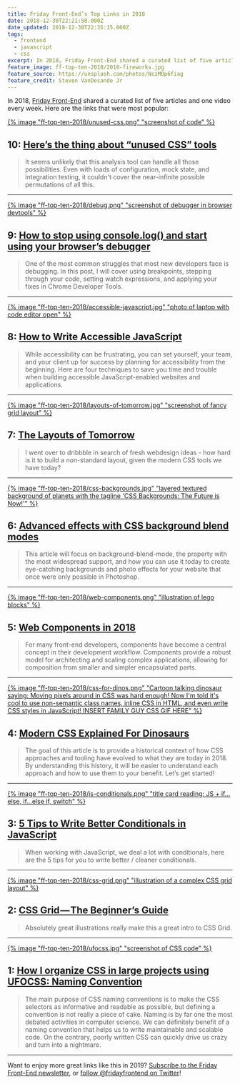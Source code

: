 ```yaml
---
title: Friday Front-End’s Top Links in 2018
date: 2018-12-30T22:21:50.000Z
date_updated: 2018-12-30T22:35:15.000Z
tags:
  - frontend
  - javascript
  - css
excerpt: In 2018, Friday Front-End shared a curated list of five articles and one video every week. Here are the links that were most popular.
feature_image: ff-top-ten-2018/2018-fireworks.jpg
feature_source: https://unsplash.com/photos/NczMOp6fiag
feature_credit: Steven VanDesande Jr
---
```


In 2018, [Friday Front-End](https://fridayfrontend.com/) shared a curated list of five articles and one video every week. Here are the links that were most popular:

[{% image "ff-top-ten-2018/unused-css.png" "screenshot of code" %}](https://css-tricks.com/heres-the-thing-about-unused-css-tools/)

## 10: [Here’s the thing about “unused CSS” tools](https://css-tricks.com/heres-the-thing-about-unused-css-tools/)

> It seems unlikely that this analysis tool can handle all those possibilities. Even with loads of configuration, mock state, and integration testing, it couldn't cover the near-infinite possible permutations of all this.

---

[{% image "ff-top-ten-2018/debug.png" "screenshot of debugger in browser devtools" %}](https://medium.com/datadriveninvestor/stopping-using-console-log-and-start-using-your-browsers-debugger-62bc893d93ff)

## 9: [How to stop using console.log() and start using your browser’s debugger](https://medium.com/datadriveninvestor/stopping-using-console-log-and-start-using-your-browsers-debugger-62bc893d93ff)

> One of the most common struggles that most new developers face is debugging. In this post, I will cover using breakpoints, stepping through your code, setting watch expressions, and applying your fixes in Chrome Developer Tools.

---

[{% image "ff-top-ten-2018/accessible-javascript.jpg" "photo of laptop with code editor open" %}](https://medium.com/dailyjs/4-javascript-techniques-for-building-accessible-web-interfaces-348f820c157f)

## 8: [How to Write Accessible JavaScript](https://medium.com/dailyjs/4-javascript-techniques-for-building-accessible-web-interfaces-348f820c157f)

> While accessibility can be frustrating, you can set yourself, your team, and your client up for success by planning for accessibility from the beginning. Here are four techniques to save you time and trouble when building accessible JavaScript-enabled websites and applications.

---

[{% image "ff-top-ten-2018/layouts-of-tomorrow.jpg" "screenshot of fancy grid layout" %}](https://mxb.at/blog/layouts-of-tomorrow/)

## 7: [The Layouts of Tomorrow](https://mxb.at/blog/layouts-of-tomorrow/)

> I went over to dribbble in search of fresh webdesign ideas - how hard is it to build a non-standard layout, given the modern CSS tools we have today?

---

[{% image "ff-top-ten-2018/css-backgrounds.jpg" "layered textured background of planets with the tagline 'CSS Backgrounds: The Future is Now!'" %}](https://blog.logrocket.com/advanced-effects-with-css-background-blend-modes-4b750198522a)

## 6: [Advanced effects with CSS background blend modes](https://blog.logrocket.com/advanced-effects-with-css-background-blend-modes-4b750198522a)

> This article will focus on background-blend-mode, the property with the most widespread support, and how you can use it today to create eye-catching backgrounds and photo effects for your website that once were only possible in Photoshop.

---

[{% image "ff-top-ten-2018/web-components.png" "illustration of lego blocks" %}](https://www.sitepen.com/blog/2018/07/06/web-components-in-2018/)

## 5: [Web Components in 2018](https://www.sitepen.com/blog/2018/07/06/web-components-in-2018/)

> For many front-end developers, components have become a central concept in their development workflow. Components provide a robust model for architecting and scaling complex applications, allowing for composition from smaller and simpler encapsulated parts.

---

[{% image "ff-top-ten-2018/css-for-dinos.png" "Cartoon talking dinosaur saying: Moving pixels around in CSS was hard enough! Now I'm told it's cool to use non-semantic class names, inline CSS in HTML, and even write CSS styles in JavaScript! INSERT FAMILY GUY CSS GIF HERE" %}](https://medium.com/actualize-network/modern-css-explained-for-dinosaurs-5226febe3525)

## 4: [Modern CSS Explained For Dinosaurs](https://medium.com/actualize-network/modern-css-explained-for-dinosaurs-5226febe3525)

> The goal of this article is to provide a historical context of how CSS approaches and tooling have evolved to what they are today in 2018. By understanding this history, it will be easier to understand each approach and how to use them to your benefit. Let’s get started!

---

[{% image "ff-top-ten-2018/js-conditionals.png" "title card reading: JS + if…else, if…else if, switch" %}](https://scotch.io/tutorials/5-tips-to-write-better-conditionals-in-javascript)

## 3: [5 Tips to Write Better Conditionals in JavaScript](https://scotch.io/tutorials/5-tips-to-write-better-conditionals-in-javascript)

> When working with JavaScript, we deal a lot with conditionals, here are the 5 tips for you to write better / cleaner conditionals.

---

[{% image "ff-top-ten-2018/css-grid.png" "illustration of a complex CSS grid layout" %}](https://medium.freecodecamp.org/css-grid-the-beginners-guide-45998e6f6b8)

## 2: [CSS Grid — The Beginner’s Guide](https://medium.freecodecamp.org/css-grid-the-beginners-guide-45998e6f6b8)

> Absolutely great illustrations really make this a great intro to CSS Grid.

---

[{% image "ff-top-ten-2018/ufocss.jpg" "screenshot of CSS code" %}](https://medium.com/openmindonline/how-i-organize-css-in-large-projects-using-ufocss-part-2-68786ff41749)

## 1: [How I organize CSS in large projects using UFOCSS: Naming Convention](https://medium.com/openmindonline/how-i-organize-css-in-large-projects-using-ufocss-part-2-68786ff41749)

> The main purpose of CSS naming conventions is to make the CSS selectors as informative and readable as possible, but defining a convention is not really a piece of cake. Naming is by far one the most debated activities in computer science. We can definitely benefit of a naming convention that helps us to write maintainable and scalable code. On the contrary, poorly written CSS can quickly drive us crazy and turn into a nightmare.

---

Want to enjoy more great links like this in 2019? [Subscribe to the Friday Front-End newsletter](https://fridayfrontend.com/), or [follow @fridayfrontend on Twitter](https://twitter.com/fridayfrontend)!
